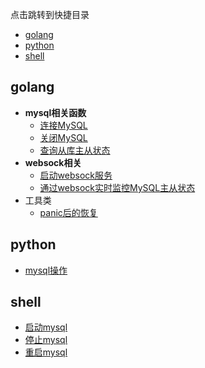 点击跳转到快捷目录

- [golang](#golang)
- [python](#python)
- [shell](#shell)

## golang

- **mysql相关函数**
    - [连接MySQL](https://github.com/hiRainn/coding-treasure-trove/blob/master/golang/database/mysql_client.go#L24)
    - [关闭MySQL](https://github.com/hiRainn/coding-treasure-trove/blob/master/golang/database/mysql_client.go#L45)
    - [查询从库主从状态](https://github.com/hiRainn/coding-treasure-trove/blob/master/golang/database/mysql_client.go#L53)
- **websock相关**
    - [启动websock服务](https://github.com/hiRainn/coding-treasure-trove/blob/master/golang/websock/start_ws_service.go#L17)
    - [通过websock实时监控MySQL主从状态](https://github.com/hiRainn/coding-treasure-trove/blob/master/golang/websock/watch_master_slave_status.go#L17)
- 工具类
    - [panic后的恢复](https://github.com/hiRainn/coding-treasure-trove/blob/master/golang/utils/utils.go#L5)


## python

- [mysql操作](https://github.com/hiRainn/coding-treasure-trove/blob/master/python/database/mysql.py)



## shell

- [启动mysql](https://github.com/hiRainn/coding-treasure-trove/blob/master/shell/mysql/start_mysql.sh)
- [停止mysql](https://github.com/hiRainn/coding-treasure-trove/blob/master/shell/mysql/stop_mysql.sh)
- [重启mysql](https://github.com/hiRainn/coding-treasure-trove/blob/master/shell/mysql/restart_mysql.sh)

